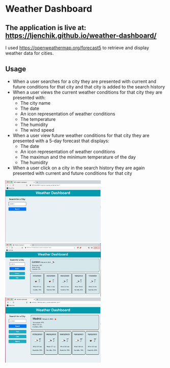 # Weather Dashboard

## The application is live at: https://ljenchik.github.io/weather-dashboard/

I used https://openweathermap.org/forecast5 to retrieve and display weather data for cities.

## Usage

  * When a user searches for a city they are presented with current and future conditions for that city and that city is added to the search history
  * When a user views the current weather conditions for that city they are presented with:
    * The city name
    * The date
    * An icon representation of weather conditions
    * The temperature
    * The humidity
    * The wind speed
  * When a user view future weather conditions for that city they are presented with a 5-day forecast that displays:
    * The date
    * An icon representation of weather conditions
    * The maximun and the minimum temperature of the day
    * The humidity
  * When a user click on a city in the search history they are again presented with current and future conditions for that city

<p float="center">
<img src="./assets/screenshots/screenshot1.png" alt="input field for city" width="300"/>
<img src="./assets/screenshots/screenshot2.png" alt="two cities in the list of cities" width="300"/>
<img src="./assets/screenshots/screenshot3.png" alt="two cities in the list of cities" width="300"/>
</p>

